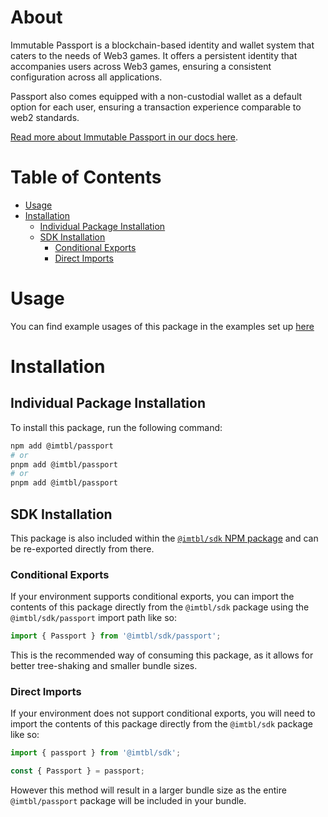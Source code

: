 # About

Immutable Passport is a blockchain-based identity and wallet system that caters to the needs of Web3 games. It offers a persistent identity that accompanies users across Web3 games, ensuring a consistent configuration across all applications.

Passport also comes equipped with a non-custodial wallet as a default option for each user, ensuring a transaction experience comparable to web2 standards.

[Read more about Immutable Passport in our docs here](https://docs.immutable.com/products/zkEVM/passport).

# Table of Contents

- [Usage](#usage)
- [Installation](#installation)
  - [Individual Package Installation](#individual-package-installation)
  - [SDK Installation](#sdk-installation)
    - [Conditional Exports](#conditional-exports)
    - [Direct Imports](#direct-imports)

# Usage

You can find example usages of this package in the examples set up [here](https://github.com/immutable/ts-immutable-sdk/tree/main/examples/passport)

# Installation

## Individual Package Installation

To install this package, run the following command:

```sh
npm add @imtbl/passport
# or
pnpm add @imtbl/passport
# or
pnpm add @imtbl/passport
```

## SDK Installation

This package is also included within the [`@imtbl/sdk` NPM package](https://www.npmjs.com/package/@imtbl/sdk) and can be re-exported directly from there.

### Conditional Exports

If your environment supports conditional exports, you can import the contents of this package directly from the `@imtbl/sdk` package using the `@imtbl/sdk/passport` import path like so:

```ts
import { Passport } from '@imtbl/sdk/passport';
```

This is the recommended way of consuming this package, as it allows for better tree-shaking and smaller bundle sizes.

### Direct Imports

If your environment does not support conditional exports, you will need to import the contents of this package directly from the `@imtbl/sdk` package like so:

```ts
import { passport } from '@imtbl/sdk';

const { Passport } = passport;
```

However this method will result in a larger bundle size as the entire `@imtbl/passport` package will be included in your bundle.